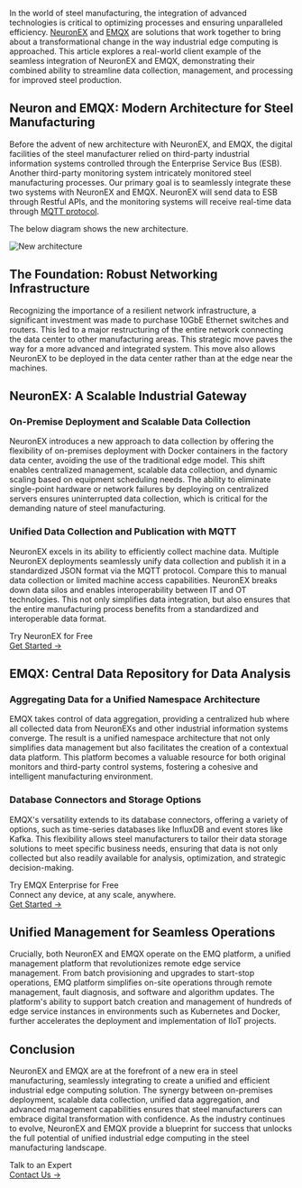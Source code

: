 In the world of steel manufacturing, the integration of advanced technologies is critical to optimizing processes and ensuring unparalleled efficiency. [NeuronEX](https://www.emqx.com/en/products/neuronex) and [EMQX](https://www.emqx.com/en/products/emqx) are solutions that work together to bring about a transformational change in the way industrial edge computing is approached. This article explores a real-world client example of the seamless integration of NeuronEX and EMQX, demonstrating their combined ability to streamline data collection, management, and processing for improved steel production.

## Neuron and EMQX: Modern Architecture for Steel Manufacturing

Before the advent of new architecture with NeuronEX, and EMQX, the digital facilities of the steel manufacturer relied on third-party industrial information systems controlled through the Enterprise Service Bus (ESB). Another third-party monitoring system intricately monitored steel manufacturing processes. Our primary goal is to seamlessly integrate these two systems with NeuronEX and EMQX. NeuronEX will send data to ESB through Restful APIs, and the monitoring systems will receive real-time data through [MQTT protocol](https://www.emqx.com/en/blog/the-easiest-guide-to-getting-started-with-mqtt). 

The below diagram shows the new architecture.

![New architecture](https://assets.emqx.com/images/e210a72eb65b5bed7f70fb3fd7c2c77d.png)

## The Foundation: Robust Networking Infrastructure

Recognizing the importance of a resilient network infrastructure, a significant investment was made to purchase 10GbE Ethernet switches and routers. This led to a major restructuring of the entire network connecting the data center to other manufacturing areas. This strategic move paves the way for a more advanced and integrated system. This move also allows NeuronEX to be deployed in the data center rather than at the edge near the machines.

## NeuronEX: A Scalable Industrial Gateway

### On-Premise Deployment and Scalable Data Collection

NeuronEX introduces a new approach to data collection by offering the flexibility of on-premises deployment with Docker containers in the factory data center, avoiding the use of the traditional edge model. This shift enables centralized management, scalable data collection, and dynamic scaling based on equipment scheduling needs. The ability to eliminate single-point hardware or network failures by deploying on centralized servers ensures uninterrupted data collection, which is critical for the demanding nature of steel manufacturing.

### Unified Data Collection and Publication with MQTT

NeuronEX excels in its ability to efficiently collect machine data. Multiple NeuronEX deployments seamlessly unify data collection and publish it in a standardized JSON format via the MQTT protocol. Compare this to manual data collection or limited machine access capabilities. NeuronEX breaks down data silos and enables interoperability between IT and OT technologies. This not only simplifies data integration, but also ensures that the entire manufacturing process benefits from a standardized and interoperable data format.

<section class="promotion">
    <div>
        Try NeuronEX for Free
    </div>
    <a href="https://www.emqx.com/en/try?product=neuronex" class="button is-gradient px-5">Get Started →</a>
</section>

## EMQX: Central Data Repository for Data Analysis

### Aggregating Data for a Unified Namespace Architecture

EMQX takes control of data aggregation, providing a centralized hub where all collected data from NeuronEXs and other industrial information systems converge. The result is a unified namespace architecture that not only simplifies data management but also facilitates the creation of a contextual data platform. This platform becomes a valuable resource for both original monitors and third-party control systems, fostering a cohesive and intelligent manufacturing environment.

### Database Connectors and Storage Options

EMQX's versatility extends to its database connectors, offering a variety of options, such as time-series databases like InfluxDB and event stores like Kafka. This flexibility allows steel manufacturers to tailor their data storage solutions to meet specific business needs, ensuring that data is not only collected but also readily available for analysis, optimization, and strategic decision-making.

<section class="promotion">
    <div>
        Try EMQX Enterprise for Free
      <div class="is-size-14 is-text-normal has-text-weight-normal">Connect any device, at any scale, anywhere.</div>
    </div>
    <a href="https://www.emqx.com/en/try?product=enterprise" class="button is-gradient px-5">Get Started →</a>
</section>

## Unified Management for Seamless Operations

Crucially, both NeuronEX and EMQX operate on the EMQ platform, a unified management platform that revolutionizes remote edge service management. From batch provisioning and upgrades to start-stop operations, EMQ platform simplifies on-site operations through remote management, fault diagnosis, and software and algorithm updates. The platform's ability to support batch creation and management of hundreds of edge service instances in environments such as Kubernetes and Docker, further accelerates the deployment and implementation of IIoT projects.

## Conclusion

NeuronEX and EMQX are at the forefront of a new era in steel manufacturing, seamlessly integrating to create a unified and efficient industrial edge computing solution. The synergy between on-premises deployment, scalable data collection, unified data aggregation, and advanced management capabilities ensures that steel manufacturers can embrace digital transformation with confidence. As the industry continues to evolve, NeuronEX and EMQX provide a blueprint for success that unlocks the full potential of unified industrial edge computing in the steel manufacturing landscape.



<section class="promotion">
    <div>
        Talk to an Expert
    </div>
    <a href="https://www.emqx.com/en/contact?product=solutions" class="button is-gradient px-5">Contact Us →</a>
</section>
